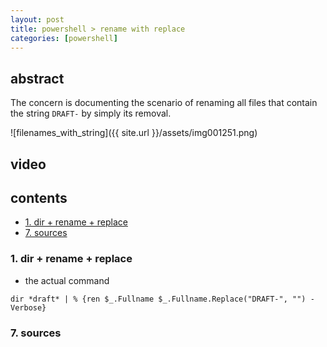 ```yaml
---
layout: post
title: powershell > rename with replace
categories: [powershell]
---
```

## abstract
The concern is documenting the scenario of renaming all files that contain the string `DRAFT-` by simply its removal. 

![filenames_with_string]({{ site.url }}/assets/img001251.png)

## video
## contents
<!-- TOC -->

- [1. dir + rename + replace](#1-dir--rename--replace)
- [7. sources](#7-sources)

<!-- /TOC -->

### 1. dir + rename + replace
* the actual command

```
dir *draft* | % {ren $_.Fullname $_.Fullname.Replace("DRAFT-", "") -Verbose}
```

### 7. sources